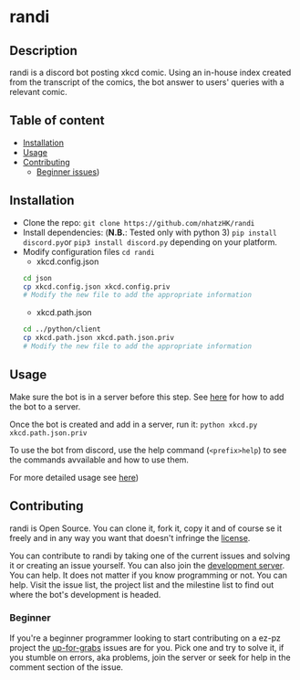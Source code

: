 # **randi**

## Description

randi is a discord bot posting xkcd comic. Using an in-house index created from
the transcript of the comics, the bot answer to users' queries with a relevant
comic.

## Table of content

* [Installation](https://github.com/nhatzHK/randi#Installation)
* [Usage](https://github.com/nhatzHK/randi#Usage)
* [Contributing](https://github.com/nhatzHK/randi#Contributing)
  * [Beginner issues](https://github.com/nhatzHK/randi#Beginner))

## Installation

* Clone the repo: `git clone https://github.com/nhatzHK/randi`
* Install dependencies: (**N.B.**: Tested only with python 3)
  `pip install discord.py`or `pip3 install discord.py` depending on your
  platform.
* Modify configuration files
  `cd randi`
  * xkcd.config.json
  ```sh
  cd json
  cp xkcd.config.json xkcd.config.priv
  # Modify the new file to add the appropriate information
  ```
  * xkcd.path.json
  ```sh
  cd ../python/client
  cp xkcd.path.json xkcd.path.json.priv
  # Modify the new file to add the appropriate information
  ```

## Usage

Make sure the bot is in a server before this step. See
[here](https://github.com/nhatzHK/randi/wiki#bot-devs) for how to add the bot to
a server.

Once the bot is created and add in a server, run it:
`python xkcd.py xkcd.path.json.priv`

To use the bot from discord, use the help command (`<prefix>help`) to see the commands avvailable and how to use them.

For more detailed usage see
[here](https://github.com/nhatzHK/randi/wiki#how-to))

## Contributing

randi is Open Source. You can clone it, fork it, copy it and of course se it freely and in any way you want that doesn't infringe the [license](https://github.com/nhatzHK/randi/blob/master/License). 

You can contribute to randi by taking one of the current issues and solving it or creating an issue yourself. You can also join the [development server](https://discord.gg/rwjq3Mh). You can help. It does not matter if you know programming or not. You can help. Visit the issue list, the project list and the milestine list to find out where the bot's development is headed.

### Beginner

If you're a beginner programmer looking to start contributing on a ez-pz project
the [up-for-grabs](https://github.com/nhatzHK/randi/labels/up-for-grabs) issues
are for you. Pick one and try to solve it, if you stumble on errors, aka
problems, join the server or seek for help in the comment section of the issue.
